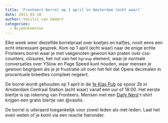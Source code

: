 ```yaml
---
title: 'Fronteers borrel op 1 april in Amsterdam (echt waar)'
date: 2011-03-10
author: Vasilis van Gemert
categories:
  - Bijeenkomsten
---
```


Elke week weer diezelfde borrelpraat over koetjes en kalfjes, nooit eens een echt interessant gesprek. Kom op 1 april (echt waar) naar de enige echte Fronteers borrel waar je met vakgenoten gewoon kan praten over css-counters, closures, het nut van het `hgroup` element, waar je normale conversaties over YSlow en Page Speed kunt houden, waar mensen je gewoon begrijpen als je je frustratie uit over het feit dat Opera decimalen in procentuele breedtes compleet negeert.

De borrel wordt gehouden op 1 april in de [1e Klas Pub](http://www.nedlook.nl/restauranteersteklas/eersteklas/pub.html) op spoor 2b in Amsterdam Centraal Station (echt waar) vanaf een uur of 18:00. Het eerste biertje is op rekening van Fronteers. Mensen met een [Daily Nerd](http://dailynerd.nl/) t-shirt krijgen een gratis biertje van @vasilis.

De borrel is uiteraard toegankelijk voor zowel leden als niet-leden. Laat het even weten of je komt via een reactie hieronder.
